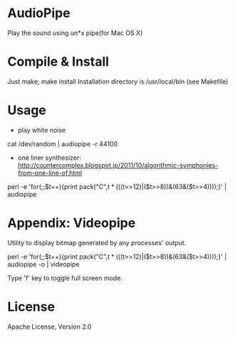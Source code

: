 AudioPipe
=========

Play the sound using un*x pipe(for Mac OS X)

Compile & Install
==
Just make; make install
Installation directory is /usr/local/bin
(see Makefile)

Usage
==
* play white noise

 cat /dev/random | audiopipe -r 44100

* one liner synthesizer: http://countercomplex.blogspot.jp/2011/10/algorithmic-symphonies-from-one-line-of.html

 perl -e 'for(;;$t++){print pack("C",$t*((($t>>12)|($t>>8))&(63&($t>>4))));}' | audiopipe

Appendix: Videopipe
==
Utility to display bitmap generated by any processes' output.

 perl -e 'for(;;$t++){print pack("C",$t*((($t>>12)|($t>>8))&(63&($t>>4))));}' | audiopipe -o | videopipe

Type 'f' key to toggle full screen mode.

License
==
Apache License, Version 2.0
